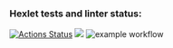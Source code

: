### Hexlet tests and linter status:
[![Actions Status](https://github.com/lizasolomyannik/frontend-project-lvl1/workflows/hexlet-check/badge.svg)](https://github.com/lizasolomyannik/frontend-project-lvl1/actions)
<a href="https://codeclimate.com/github/lizasolomyannik/frontend-project-lvl1/maintainability"><img src="https://api.codeclimate.com/v1/badges/e8a9086e7d9a304f9502/maintainability" /></a>
![example workflow](https://github.com/lizasolomyannik/frontend-project-lvl1/actions/workflows/github-actions-demo.yml/badge.svg)